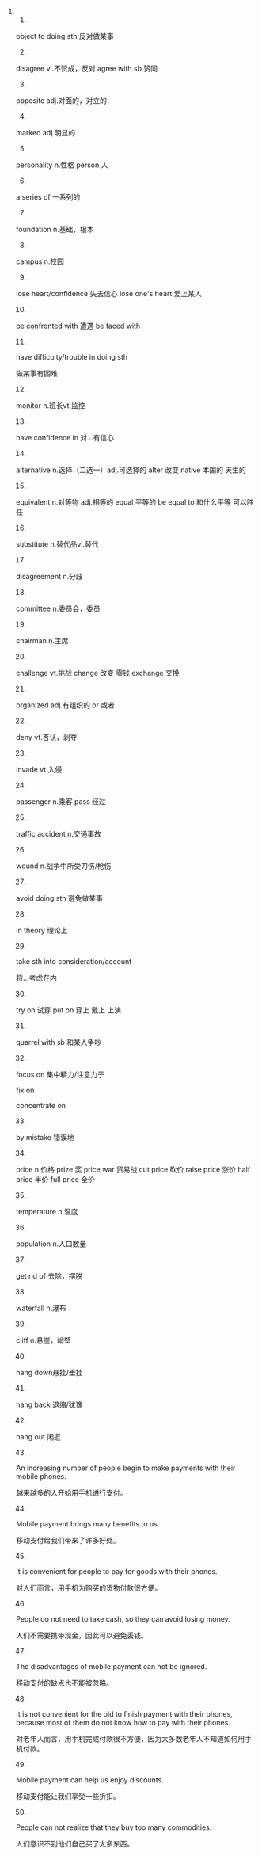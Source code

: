 1. 1.

   object to doing sth 反对做某事

   2.

   disagree vi.不赞成，反对
   agree  with sb  赞同

   3.

   opposite adj.对面的，对立的
   

   4.

   marked adj.明显的

   5.

   personality n.性格
   person 人

   6.

   a series of 一系列的

   7.

   foundation n.基础，根本

   8.

   campus n.校园

   9.

   lose heart/confidence 失去信心
   lose one's  heart 爱上某人

   10.

   be confronted with 遭遇
   be faced with 

   11.

   have difficulty/trouble in doing sth

   做某事有困难

   12.

   monitor n.班长vt.监控 

   13.

   have confidence in 对...有信心

   14.

   alternative n.选择（二选一）adj.可选择的
   alter 改变
   native 本国的 天生的

   15.

   equivalent n.对等物 adj.相等的
   equal 平等的
   be equal to 和什么平等 可以胜任 

   16.

   substitute n.替代品vi.替代

   17.

   disagreement n.分歧

   18.

   committee n.委员会，委员

   19.

   chairman n.主席

   20.

   challenge vt.挑战
   change 改变 零钱
   exchange 交换

   21.

   organized adj.有组织的
   or 或者

   22.

   deny vt.否认，剥夺

   23.

   invade vt.入侵

   24.

   passenger n.乘客
   pass 经过  

   25.

   traffic accident n.交通事故

   26.

   wound n.战争中所受刀伤/枪伤

   27.

   avoid doing sth 避免做某事

   28.

   in theory 理论上

   29.

   take sth into consideration/account

   将...考虑在内

   30.

   try on 试穿
   put on 穿上 戴上 上演

   31.

   quarrel with sb 和某人争吵

   32.

   focus on 集中精力/注意力于

   fix on

   concentrate on

   33.

   by mistake 错误地

   34.

   price n.价格
   prize  奖
   price war 贸易战
   cut price 砍价
   raise price 涨价
   half price 半价
   full price 全价

   35.

   temperature n.温度

   36.

   population n.人口数量

   37.

   get rid of 去除，摆脱

   38.

   waterfall n.瀑布 

   39.

   cliff n.悬崖，峭壁

   40.

   hang down悬挂/垂挂

   41.

   hang back 退缩/犹豫

   42.

   hang out 闲逛

   43.

   An increasing number of people begin to make payments with their mobile phones.

   越来越多的人开始用手机进行支付。

   44.

   Mobile payment brings many benefits to us.

   移动支付给我们带来了许多好处。

   45.

   It is convenient for people to pay for goods with their phones.

   对人们而言，用手机为购买的货物付款很方便。

   46.

   People do not need to take cash, so they can avoid losing money.

   人们不需要携带现金，因此可以避免丢钱。

   47.

   The disadvantages of mobile payment can not be ignored.

   移动支付的缺点也不能被忽略。

   48.

   It is not convenient for the old to finish payment with their phones, because most of them do not know how to pay with their phones.

   对老年人而言，用手机完成付款很不方便，因为大多数老年人不知道如何用手机付款。

   49.

   Mobile payment can help us enjoy discounts.

   移动支付能让我们享受一些折扣。

   50.

   People can not realize that they buy too many commodities.

   人们意识不到他们自己买了太多东西。
